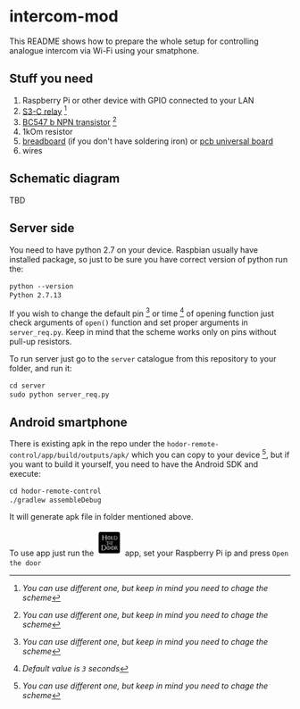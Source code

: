 # intercom-mod
This README shows how to prepare the whole setup for controlling analogue intercom via Wi-Fi using your smatphone.

## Stuff you need
1. Raspberry Pi or other device with GPIO connected to your LAN
1. [S3-C relay](https://github.com/postapczuk/intercom-mod/blob/master/datasheets/S3.pdf.pdf) [^1]
1. [BC547 b NPN transistor](https://github.com/postapczuk/intercom-mod/blob/master/datasheets/BC546_547_3.pdf) [^1]
1. 1kOm resistor
1. [breadboard](https://raw.githubusercontent.com/postapczuk/intercom-mod/master/bread_board.jpg "breadboard") (if you don't have soldering iron) or [pcb universal board](https://raw.githubusercontent.com/postapczuk/intercom-mod/master/pcb_board.png "pcb universal board")
1. wires

[^1]: *You can use different one, but keep in mind you need to chage the scheme*

## Schematic diagram
TBD

## Server side
You need to have python 2.7 on your device. Raspbian usually have installed package, so just to be sure you have correct version of python run the: 

```
python --version
Python 2.7.13
```

If you wish to change the default pin [^1] or time [^2] of opening function just check arguments of `open()` function and set proper arguments in `server_req.py`. Keep in mind that the scheme works only on pins without pull-up resistors.

To run server just go to the `server` catalogue from this repository to your folder, and run it:

```
cd server
sudo python server_req.py
```

[^1]: *Default value is `10`*
[^2]: *Default value is `3` seconds*

## Android smartphone
There is existing apk in the repo under the `hodor-remote-control/app/build/outputs/apk/` which you can copy to your device [^1], but if you want to build it yourself, you need to have the Android SDK and execute:

```
cd hodor-remote-control
./gradlew assembleDebug
```

It will generate apk file in folder mentioned above. 

To use app just run the ![`hodor`](https://raw.githubusercontent.com/postapczuk/intercom-mod/master/hodor-remote-control/app/src/main/res/mipmap-mdpi/ic_launcher.png "Hodor") app, set your Raspberry Pi ip and press `Open the door`

[^1]: *If you have problem with installation just check out the web how to enable installation of unknown sources*
